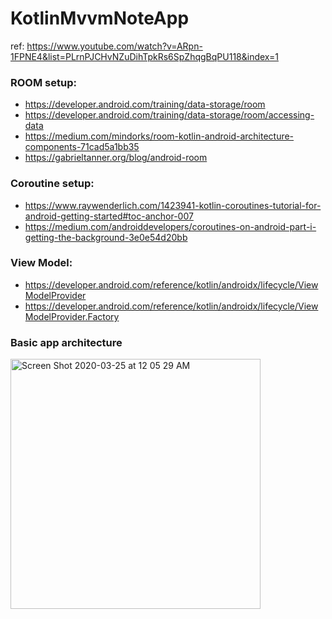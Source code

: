 # KotlinMvvmNoteApp

ref: https://www.youtube.com/watch?v=ARpn-1FPNE4&list=PLrnPJCHvNZuDihTpkRs6SpZhqgBqPU118&index=1

### ROOM setup:
- https://developer.android.com/training/data-storage/room
- https://developer.android.com/training/data-storage/room/accessing-data
- https://medium.com/mindorks/room-kotlin-android-architecture-components-71cad5a1bb35
- https://gabrieltanner.org/blog/android-room

### Coroutine setup:
- https://www.raywenderlich.com/1423941-kotlin-coroutines-tutorial-for-android-getting-started#toc-anchor-007
- https://medium.com/androiddevelopers/coroutines-on-android-part-i-getting-the-background-3e0e54d20bb

### View Model:
- https://developer.android.com/reference/kotlin/androidx/lifecycle/ViewModelProvider
- https://developer.android.com/reference/kotlin/androidx/lifecycle/ViewModelProvider.Factory

### Basic app architecture
<img width="400" alt="Screen Shot 2020-03-25 at 12 05 29 AM" src="https://user-images.githubusercontent.com/17586634/77727321-44ab5980-6fb7-11ea-857b-653e99e618cc.png">
